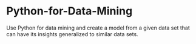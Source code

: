 # Python-for-Data-Mining
Use Python for data mining and create a model from a given data set that can have its insights generalized to similar data sets.
